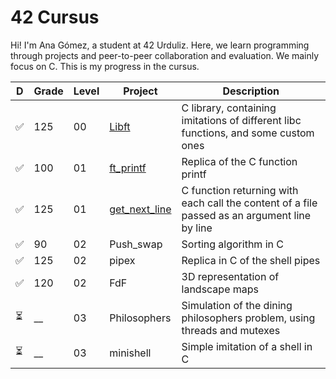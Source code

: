 # 42 Cursus

Hi! I'm Ana Gómez, a student at 42 Urduliz. Here, we learn programming through projects and peer-to-peer collaboration and evaluation. We mainly focus on C. This is my progress in the cursus.

|  D  | Grade | Level |    Project    | Description |
| --- | ----- | ----- | ------------- | ----------- |
| ✅  |  125  |  00   | [Libft](https://github.com/anameili-gomez/42_cursus/tree/main/00%20Libft)         | C library, containing imitations of different libc functions, and some custom ones |
| ✅  |  100  |  01   | [ft_printf](https://github.com/anameili-gomez/42_cursus/tree/main/01%20ft_printf)     | Replica of the C function printf |
| ✅  |  125  |  01   | [get_next_line](https://github.com/anameili-gomez/42_cursus/tree/main/01%20get_next_line) | C function returning with each call the content of a file passed as an argument line by line |
| ✅  |  90   |  02   | Push_swap     | Sorting algorithm in C |
| ✅  |  125  |  02   | pipex         | Replica in C of the shell pipes |
| ✅  |  120  |  02   | FdF           | 3D representation of landscape maps |
| ⏳  |  __   |  03   | Philosophers  | Simulation of the dining philosophers problem, using threads and mutexes |
| ⏳  |  __   |  03   | minishell     | Simple imitation of a shell in C |
